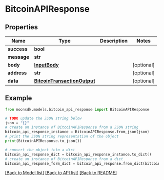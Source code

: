 # BitcoinAPIResponse


## Properties

Name | Type | Description | Notes
------------ | ------------- | ------------- | -------------
**success** | **bool** |  | 
**message** | **str** |  | 
**body** | [**InputBody**](InputBody.md) |  | [optional] 
**address** | **str** |  | [optional] 
**data** | [**BitcoinTransactionOutput**](BitcoinTransactionOutput.md) |  | [optional] 

## Example

```python
from moonsdk.models.bitcoin_api_response import BitcoinAPIResponse

# TODO update the JSON string below
json = "{}"
# create an instance of BitcoinAPIResponse from a JSON string
bitcoin_api_response_instance = BitcoinAPIResponse.from_json(json)
# print the JSON string representation of the object
print(BitcoinAPIResponse.to_json())

# convert the object into a dict
bitcoin_api_response_dict = bitcoin_api_response_instance.to_dict()
# create an instance of BitcoinAPIResponse from a dict
bitcoin_api_response_form_dict = bitcoin_api_response.from_dict(bitcoin_api_response_dict)
```
[[Back to Model list]](../README.md#documentation-for-models) [[Back to API list]](../README.md#documentation-for-api-endpoints) [[Back to README]](../README.md)


